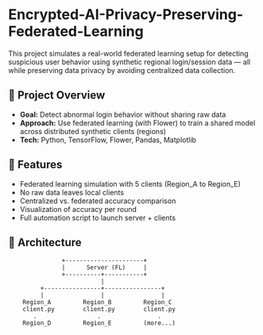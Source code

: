 # Encrypted-AI-Privacy-Preserving-Federated-Learning
This project simulates a real-world federated learning setup for detecting suspicious user behavior using synthetic regional login/session data — all while preserving data privacy by avoiding centralized data collection.

## 🚀 Project Overview

- **Goal:** Detect abnormal login behavior without sharing raw data
- **Approach:** Use federated learning (with Flower) to train a shared model across distributed synthetic clients (regions)
- **Tech:** Python, TensorFlow, Flower, Pandas, Matplotlib

## 🧠 Features

- Federated learning simulation with 5 clients (Region_A to Region_E)
- No raw data leaves local clients
- Centralized vs. federated accuracy comparison
- Visualization of accuracy per round
- Full automation script to launch server + clients

## 🧪 Architecture

```plaintext
               +----------------------+
               |      Server (FL)     |
               +----------+-----------+
                          |
         +----------------+----------------+
         |                |                |
    Region_A         Region_B         Region_C
    client.py        client.py        client.py
       .                 .                .
    Region_D         Region_E         (more...)
